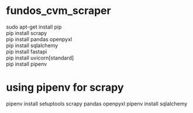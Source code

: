 # fundos_cvm_scraper
sudo apt-get install pip  
pip install scrapy  
pip install pandas openpyxl  
pip install sqlalchemy  
pip install fastapi  
pip install uvicorn[standard]  
pip install pipenv  

# using pipenv for scrapy
pipenv install setuptools scrapy pandas openpyxl
pipenv install sqlalchemy
